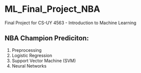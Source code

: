# ML_Final_Project_NBA
Final Project for CS-UY 4563 - Introduction to Machine Learning

## NBA Champion Prediciton:
1. Preprocessing
2. Logistic Regression
3. Support Vector Machine (SVM)
4. Neural Networks
